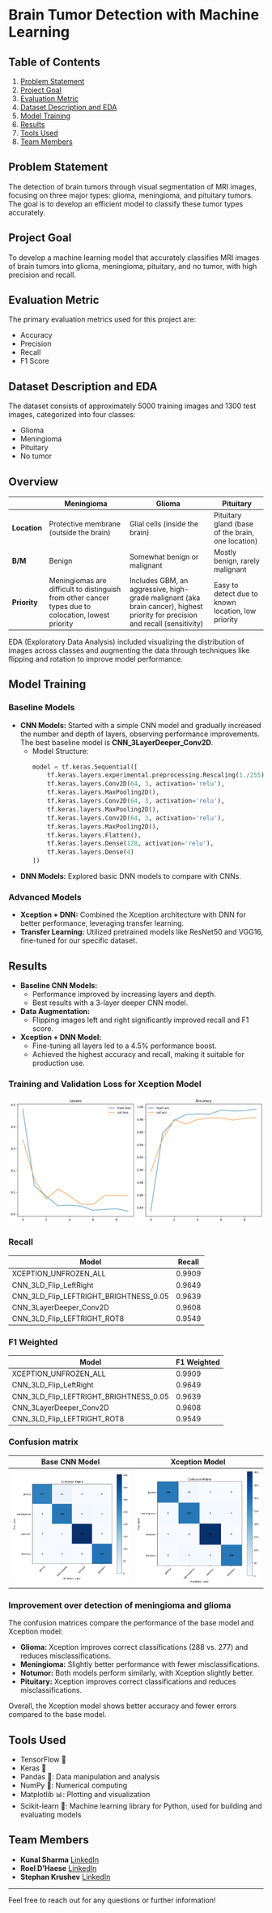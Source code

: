 
# Brain Tumor Detection with Machine Learning

## Table of Contents
1. [Problem Statement](#problem-statement)
2. [Project Goal](#project-goal)
3. [Evaluation Metric](#evaluation-metric)
4. [Dataset Description and EDA](#dataset-description-and-eda)
5. [Model Training](#model-training)
6. [Results](#results)
7. [Tools Used](#tools-used)
8. [Team Members](#team-members)

## Problem Statement
The detection of brain tumors through visual segmentation of MRI images, focusing on three major types: glioma, meningioma, and pituitary tumors. The goal is to develop an efficient model to classify these tumor types accurately.

## Project Goal
To develop a machine learning model that accurately classifies MRI images of brain tumors into glioma, meningioma, pituitary, and no tumor, with high precision and recall.

## Evaluation Metric
The primary evaluation metrics used for this project are:
- Accuracy
- Precision
- Recall
- F1 Score

## Dataset Description and EDA
The dataset consists of approximately 5000 training images and 1300 test images, categorized into four classes:
- Glioma
- Meningioma
- Pituitary
- No tumor

## Overview

|              | **Meningioma**                                                               | **Glioma**                                                                                           | **Pituitary**                                |
|--------------|-----------------------------------------------------------------------------|------------------------------------------------------------------------------------------------------|----------------------------------------------|
| **Location** | Protective membrane (outside the brain)                                     | Glial cells (inside the brain)                                                                       | Pituitary gland (base of the brain, one location) |
| **B/M**      | Benign                                                                      | Somewhat benign or malignant                                                                         | Mostly benign, rarely malignant              |
| **Priority** | Meningiomas are difficult to distinguish from other cancer types due to colocation, lowest priority | Includes GBM, an aggressive, high-grade malignant (aka brain cancer), highest priority for precision and recall (sensitivity) | Easy to detect due to known location, low priority |

EDA (Exploratory Data Analysis) included visualizing the distribution of images across classes and augmenting the data through techniques like flipping and rotation to improve model performance.

## Model Training
### Baseline Models
- **CNN Models:** Started with a simple CNN model and gradually increased the number and depth of layers, observing performance improvements. The best baseline model is **CNN_3LayerDeeper_Conv2D**.
  - Model Structure:
    ```python
    model = tf.keras.Sequential([
        tf.keras.layers.experimental.preprocessing.Rescaling(1./255),
        tf.keras.layers.Conv2D(64, 3, activation='relu'),
        tf.keras.layers.MaxPooling2D(),
        tf.keras.layers.Conv2D(64, 3, activation='relu'),
        tf.keras.layers.MaxPooling2D(),
        tf.keras.layers.Conv2D(64, 3, activation='relu'),
        tf.keras.layers.MaxPooling2D(),
        tf.keras.layers.Flatten(),
        tf.keras.layers.Dense(128, activation='relu'),
        tf.keras.layers.Dense(4)
    ])
    ```
- **DNN Models:** Explored basic DNN models to compare with CNNs.

### Advanced Models
- **Xception + DNN:** Combined the Xception architecture with DNN for better performance, leveraging transfer learning.
- **Transfer Learning:** Utilized pretrained models like ResNet50 and VGG16, fine-tuned for our specific dataset.

## Results
- **Baseline CNN Models:**
  - Performance improved by increasing layers and depth.
  - Best results with a 3-layer deeper CNN model.
- **Data Augmentation:**
  - Flipping images left and right significantly improved recall and F1 score.
- **Xception + DNN Model:**
  - Fine-tuning all layers led to a 4.5% performance boost.
  - Achieved the highest accuracy and recall, making it suitable for production use.


### Training and Validation Loss for Xception Model
![Losses](reports/img/XCEPTION_UNFROZEN.png)


### Recall
| Model                              | Recall |
|------------------------------------|--------|
| XCEPTION_UNFROZEN_ALL              | 0.9909 |
| CNN_3LD_Flip_LeftRight             | 0.9649 |
| CNN_3LD_Flip_LEFTRIGHT_BRIGHTNESS_0.05 | 0.9639 |
| CNN_3LayerDeeper_Conv2D            | 0.9608 |
| CNN_3LD_Flip_LEFTRIGHT_ROT8        | 0.9549 |

### F1 Weighted
| Model                              | F1 Weighted |
|------------------------------------|-------------|
| XCEPTION_UNFROZEN_ALL              | 0.9909      |
| CNN_3LD_Flip_LeftRight             | 0.9649      |
| CNN_3LD_Flip_LEFTRIGHT_BRIGHTNESS_0.05 | 0.9639      |
| CNN_3LayerDeeper_Conv2D            | 0.9608      |
| CNN_3LD_Flip_LEFTRIGHT_ROT8        | 0.9549      |

### Confusion matrix
| Base CNN Model | Xception Model |
|------------|----------------|
| ![Confusion Matrix](reports/img/CNN_3LD_Flip_LeftRight_ConfusionMatrix.png) | ![Confusion Matrix](reports/img/XCEPTION_ConfusionMatrix.png) |

### Improvement over detection of meningioma and glioma

The confusion matrices compare the performance of the base model and Xception model:

- **Glioma:** Xception improves correct classifications (288 vs. 277) and reduces misclassifications.
- **Meningioma:** Slightly better performance with fewer misclassifications.
- **Notumor:** Both models perform similarly, with Xception slightly better.
- **Pituitary:** Xception improves correct classifications and reduces misclassifications.

Overall, the Xception model shows better accuracy and fewer errors compared to the base model.

## Tools Used
- TensorFlow 🌟
- Keras 🌟
- Pandas 🐼: Data manipulation and analysis
- NumPy 🔢: Numerical computing
- Matplotlib 📊: Plotting and visualization
- Scikit-learn 📘: Machine learning library for Python, used for building and evaluating models

## Team Members
- **Kunal Sharma** [LinkedIn](https://www.linkedin.com/in/drkunalsharma/)
- **Roel D’Haese** [LinkedIn](https://www.linkedin.com/in/roel-d-haese-5390862b6/)
- **Stephan Krushev** [LinkedIn](https://www.linkedin.com/in/stephankrushev/)

---

Feel free to reach out for any questions or further information!
